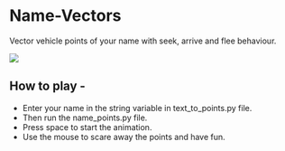 # Name-Vectors
Vector vehicle points of your name with seek, arrive and flee behaviour.

![](gameplay.gif)

## How to play - 
* Enter your name in the string variable in text_to_points.py file.  
* Then run the name_points.py file.
* Press space to start the animation.
* Use the mouse to scare away the points and have fun.
